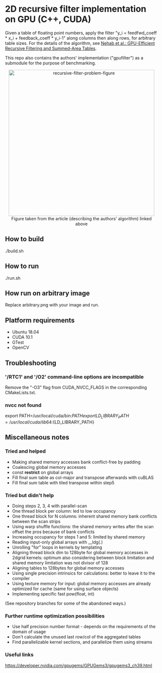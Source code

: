 
# 2D recursive filter implementation on GPU (C++, CUDA)

Given a table of floating point numbers, apply the filter "y_i = feedfwd_coeff * x_i + feedback_coeff * y_i-1" along columns then along rows, for arbitrary table sizes. For the details of the algorithm, see [Nehab et al.: GPU-Efficient Recursive Filtering and Summed-Area Tables](https://github.com/kristofvarszegi/recursivefilter/blob/master/GPU-Efficient%20Recursive%20Filtering%20and%20Summed-Area%20Tables.pdf).

This repo also contains the authors' implementation ("gpufilter") as a submodule for the purpose of benchmarking.

<p align="center">
  <img src="https://user-images.githubusercontent.com/15958029/174431842-23bb3900-b552-43d8-9d64-926bab9c6ef2.png" alt="recursive-filter-problem-figure" width="480"/>
  <br>Figure taken from the article (describing the authors' algorithm) linked above
</p>

## How to build

./build.sh

## How to run

./run.sh

## How run on arbitrary image

Replace arbitrary.png with your image and run.

## Platform requirements

* Ubuntu 18.04
* CUDA 10.1
* GTest
* OpenCV

## Troubleshooting

### '/RTC1' and '/O2' command-line options are incompatible

Remove the "-O3" flag from CUDA_NVCC_FLAGS in the corresponding CMakeLists.txt.

### nvcc not found

export PATH=/usr/local/cuda/bin:${PATH}
export LD_LIBRARY_PATH=/usr/local/cuda/lib64:${LD_LIBRARY_PATH}

## Miscellaneous notes

### Tried and helped

* Making shared memory accesses bank conflict-free by padding
* Coalescing global memory accesses
* const __restrict__ on global arrays
* Fill final sum table as col-major and transpose afterwards with cuBLAS
* Fill final sum table with tiled transpose within step5

### Tried but didn't help

* Doing steps 2, 3, 4 with parallel-scan
 * One thread block per column: led to low occupancy
 * One thread block for N columns: inherent shared memory bank conflicts between the scan strips
 * Using warp shuffle functions: the shared memory writes after the scan offset the pros because of bank conflicts
* Increasing occupancy for steps 1 and 5: limited by shared memory
* Reading input-only global arrays with __ldg(.)
* Unrolling "for" loops in kernels by templating
* Aligning thread block dim to 128byte for global memory accesses in 2dgrid kernels: optimum also considering between block limitation and shared memory limitation was not divisor of 128
* Aligning tables to 128bytes for global memory accesses
* Using single precision intrinsics for calculations: better to leave it to the compiler
* Using texture memory for input: global memory accesses are already optimized for cache (same for using surface objects)
* Implementing specific fast pow(float, int)

(See repository branches for some of the abandoned ways.)

### Further runtime optimization possibilities

* Use half precision number format - depends on the requirements of the domain of usage
* Don't calculate the unused last row/col of the aggregated tables
* Find parallelizable kernel sections, and parallelize them using streams

### Useful links

https://developer.nvidia.com/gpugems/GPUGems3/gpugems3_ch39.html
